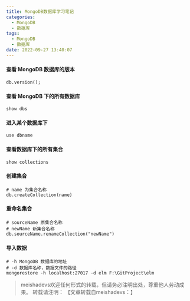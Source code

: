 ```yaml
---
title: MongoDB数据库学习笔记
categories:
  - MongoDB
  - 数据库
tags:
  - MongoDB
  - 数据库
date: 2022-09-27 13:40:07
---
```


#### 查看 MongoDB 数据库的版本

	db.version();
	
#### 查看 MongoDB 下的所有数据库

	show dbs
	
#### 进入某个数据库下

	use dbname
	
#### 查看数据库下的所有集合

	show collections
	
#### 创建集合
	
	# name 为集合名称
	db.createCollection(name)
	
#### 重命名集合

	# sourceName 原集合名称
	# newName 新集合名称
	db.sourceName.renameCollection("newName")
	
#### 导入数据
	
	# -h MongoDB 数据库的地址
	# -d 数据库名称，数据文件的路径
	mongorestore -h localhost:27017 -d elm F:\GitProject\elm


> meishadevs欢迎任何形式的转载，但请务必注明出处，尊重他人劳动成果。
转载请注明： 【文章转载自meishadevs：[]()】